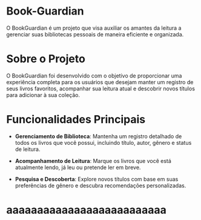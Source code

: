 # Book-Guardian
O BookGuardian é um projeto que visa auxiliar os amantes da leitura a gerenciar suas bibliotecas pessoais de maneira eficiente e organizada.

# Sobre o Projeto
O BookGuardian foi desenvolvido com o objetivo de proporcionar uma experiência completa para os usuários que desejam manter um registro de seus livros favoritos, acompanhar sua leitura atual e descobrir novos títulos para adicionar à sua coleção.

# Funcionalidades Principais
- **Gerenciamento de Biblioteca**: Mantenha um registro detalhado de todos os livros que você possui, incluindo título, autor, gênero e status de leitura.

- **Acompanhamento de Leitura**: Marque os livros que você está atualmente lendo, já leu ou pretende ler em breve.

- **Pesquisa e Descoberta**: Explore novos títulos com base em suas preferências de gênero e descubra recomendações personalizadas.
# aaaaaaaaaaaaaaaaaaaaaaaaaa
